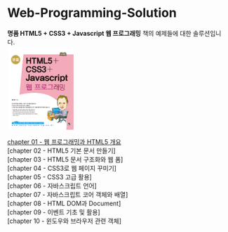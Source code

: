 # Web-Programming-Solution
<b>명품 HTML5 + CSS3 + Javascript 웹 프로그래밍</b> 책의 예제들에 대한 솔루션입니다.<br>
<img src="book.png" width="30%" height="30%">

<a href="https://github.com/jin519/WebProgramming-Solution/tree/master/ch01">chapter 01 - 웹 프로그래밍과 HTML5 개요</a><br>
[chapter 02 - HTML5 기본 문서 만들기]<br>
[chapter 03 - HTML5 문서 구조화와 웹 폼]<br>
[chapter 04 - CSS3로 웹 페이지 꾸미기]<br>
[chapter 05 - CSS3 고급 활용]<br>
[chapter 06 - 자바스크립트 언어]<br>
[chapter 07 - 자바스크립트 코어 객체와 배열]<br>
[chapter 08 - HTML DOM과 Document]<br>
[chapter 09 - 이벤트 기초 및 활용]<br>
[chapter 10 - 윈도우와 브라우저 관련 객체]<br>
